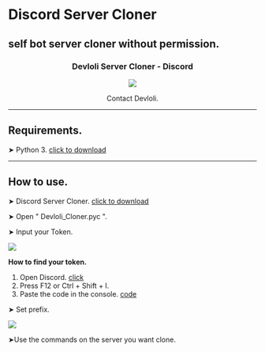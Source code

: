 # Discord Server Cloner
self bot server cloner without permission.
---

<h3 align="center">Devloli Server Cloner - Discord</h3>

<p align="center">
  <a href="https://discordapp.com/users/800422993897586718" alt="Dev Pro Tips Discussion & Support Server">
    <img src="https://encrypted-tbn0.gstatic.com/images?q=tbn:ANd9GcTs0bgZmHpKC_Ad3_gU8i90IQ7wilRRdytj0FQgzoPvkFu0Q5Z9DHvb5I7hFIjHeEJ8zw&usqp=CAU"/></a>
  </p>
</p>
<p align="center">Contact Devloli.</p>

---

## Requirements.
➤ Python 3. <a href="https://www.python.org/ftp/python/3.10.2/python-3.10.2-amd64.exe">click to download</a>

---

## How to use.
➤ Discord Server Cloner. <a href="">click to download</a>

➤ Open " Devloli_Cloner.pyc ".

➤ Input your Token.

<img src="https://cdn.discordapp.com/attachments/924522195529646092/936265893145632768/unknown.png">

**How to find your token.**
1. Open Discord. <a href="https://discord.com/channels/@me"/>click</a>
2. Press F12 or Ctrl + Shift + I.
3. Paste the code in the console. <a href="https://github.com/Devl0li/discord-server_cloner/blob/main/get_token.txt">code</a>

➤ Set prefix.

<img src="https://cdn.discordapp.com/attachments/924522195529646092/936269906566082640/unknown.png">

➤Use the commands on the server you want clone.
